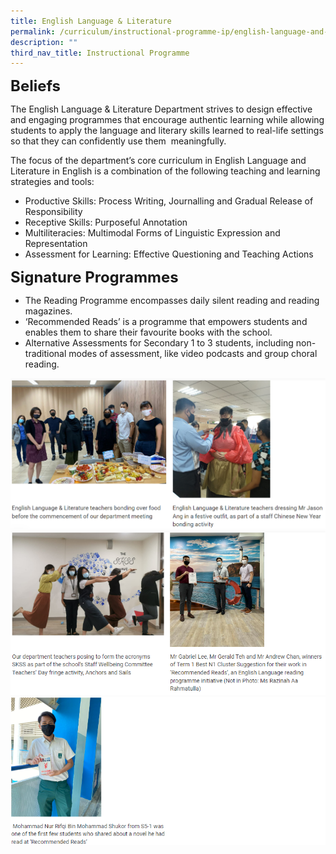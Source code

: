 ```yaml
---
title: English Language & Literature
permalink: /curriculum/instructional-programme-ip/english-language-and-literature-department/
description: ""
third_nav_title: Instructional Programme
---
```


**<font size=5>Beliefs</font>**

The English Language & Literature Department strives to design effective and engaging programmes that encourage authentic learning while allowing students to apply the language and literary skills learned to real-life settings so that they can confidently use them  meaningfully.   

The focus of the department’s core curriculum in English Language and Literature in English is a combination of the following teaching and learning strategies and tools: 

*   Productive Skills: Process Writing, Journalling and Gradual Release of Responsibility 
*   Receptive Skills: Purposeful Annotation
*   Multiliteracies: Multimodal Forms of Linguistic Expression and Representation 
*   Assessment for Learning: Effective Questioning and Teaching Actions

**<font size=5>Signature Programmes</font>**

*   The Reading Programme encompasses daily silent reading and reading magazines.
*   ‘Recommended Reads’ is a programme that empowers students and enables them to share their favourite books with the school. 
*   Alternative Assessments for Secondary 1 to 3 students, including non-traditional modes of assessment, like video podcasts and group choral reading.


![](/images/Curriculum/EL%201.png)
![](/images/Curriculum/EL%202.png)
![](/images/Curriculum/EL%203.png)